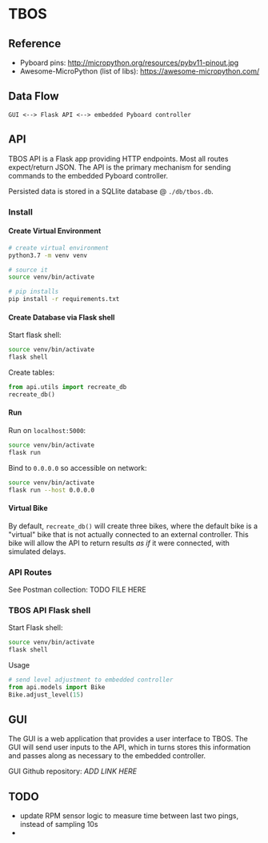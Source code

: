# TBOS

## Reference
  * Pyboard pins: http://micropython.org/resources/pybv11-pinout.jpg
  * Awesome-MicroPython (list of libs): https://awesome-micropython.com/

## Data Flow
```
GUI <--> Flask API <--> embedded Pyboard controller
```

## API

TBOS API is a Flask app providing HTTP endpoints.  Most all routes expect/return JSON.  The API is the primary mechanism for sending commands to the embedded Pyboard controller.

Persisted data is stored in a SQLlite database @ `./db/tbos.db`.

### Install
#### Create Virtual Environment
```bash
# create virtual environment
python3.7 -m venv venv

# source it
source venv/bin/activate

# pip installs
pip install -r requirements.txt
```

#### Create Database via Flask shell

Start flask shell:
```bash
source venv/bin/activate
flask shell
```

Create tables:
```python
from api.utils import recreate_db
recreate_db()
```

#### Run

Run on `localhost:5000`:
```bash
source venv/bin/activate
flask run
```

Bind to `0.0.0.0` so accessible on network:
```bash
source venv/bin/activate
flask run --host 0.0.0.0
```

#### Virtual Bike

By default, `recreate_db()` will create three bikes, where the default bike is a "virtual" bike that is not actually connected to an external controller.  This bike will allow the API to return results *as if* it were connected, with simulated delays.

### API Routes

See Postman collection: TODO FILE HERE

### TBOS API Flask shell

Start Flask shell:
```bash
source venv/bin/activate
flask shell
```

Usage
```python
# send level adjustment to embedded controller
from api.models import Bike
Bike.adjust_level(15)
```


## GUI

The GUI is a web application that provides a user interface to TBOS.  The GUI will send user inputs to the API, which in turns stores this information and passes along as necessary to the embedded controller.

GUI Github repository: _ADD LINK HERE_

## TODO

  * update RPM sensor logic to measure time between last two pings, instead of sampling 10s
  * 